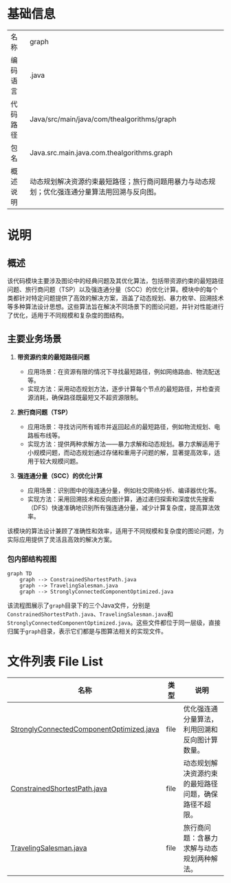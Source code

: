 # 基础信息

|      |      |
|------|------|
| 名称 | graph |
| 编码语言 | .java |
| 代码路径 | Java/src/main/java/com/thealgorithms/graph |
| 包名 | Java.src.main.java.com.thealgorithms.graph |
| 概述说明 | 动态规划解决资源约束最短路径；旅行商问题用暴力与动态规划；优化强连通分量算法用回溯与反向图。 |

# 说明

## 概述
该代码模块主要涉及图论中的经典问题及其优化算法，包括带资源约束的最短路径问题、旅行商问题（TSP）以及强连通分量（SCC）的优化计算。模块中的每个类都针对特定问题提供了高效的解决方案，涵盖了动态规划、暴力枚举、回溯技术等多种算法设计思想。这些算法旨在解决不同场景下的图论问题，并针对性能进行了优化，适用于不同规模和复杂度的图结构。

## 主要业务场景
1. **带资源约束的最短路径问题**  
   - 应用场景：在资源有限的情况下寻找最短路径，例如网络路由、物流配送等。  
   - 实现方法：采用动态规划方法，逐步计算每个节点的最短路径，并检查资源消耗，确保路径既最短又不超资源限制。  

2. **旅行商问题（TSP）**  
   - 应用场景：寻找访问所有城市并返回起点的最短路径，例如物流规划、电路板布线等。  
   - 实现方法：提供两种求解方法——暴力求解和动态规划。暴力求解适用于小规模问题，而动态规划通过存储和重用子问题的解，显著提高效率，适用于较大规模问题。  

3. **强连通分量（SCC）的优化计算**  
   - 应用场景：识别图中的强连通分量，例如社交网络分析、编译器优化等。  
   - 实现方法：采用回溯技术和反向图计算，通过递归探索和深度优先搜索（DFS）快速准确地识别所有强连通分量，减少计算复杂度，提高算法效率。  

该模块的算法设计兼顾了准确性和效率，适用于不同规模和复杂度的图论问题，为实际应用提供了灵活且高效的解决方案。


### 包内部结构视图

```mermaid
graph TD
    graph --> ConstrainedShortestPath.java
    graph --> TravelingSalesman.java
    graph --> StronglyConnectedComponentOptimized.java
```

该流程图展示了`graph`目录下的三个Java文件，分别是`ConstrainedShortestPath.java`、`TravelingSalesman.java`和`StronglyConnectedComponentOptimized.java`。这些文件都位于同一层级，直接归属于`graph`目录，表示它们都是与图算法相关的实现文件。

# 文件列表 File List

| 名称   | 类型  | 说明 |
|-------|------|-------------|
| [StronglyConnectedComponentOptimized.java](StronglyConnectedComponentOptimized.md) | file | 优化强连通分量算法，利用回溯和反向图计算数量。 |
| [ConstrainedShortestPath.java](ConstrainedShortestPath.md) | file | 动态规划解决资源约束的最短路径问题，确保路径不超限。 |
| [TravelingSalesman.java](TravelingSalesman.md) | file | 旅行商问题：含暴力求解与动态规划两种解法。 |


